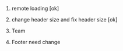 1. remote loading [ok]
2. change header size and fix header size [ok] 

3. Team 

4. Footer need change 




